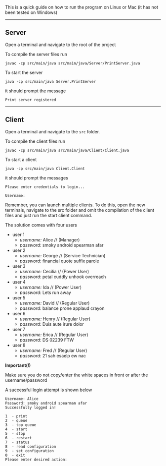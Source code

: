 This is a quick guide on how to run the program 
on Linux or Mac (it has not been tested on Windows)
***

## Server

Open a terminal and navigate to the root of the project

To compile the server files run
``` 
javac -cp src/main/java src/main/java/Server/PrintServer.java 
```
To start the server
```
java -cp src/main/java Server.PrintServer
```
it should prompt the message
```
Print server registered
```
***
## Client

Open a terminal and navigate to the ```src``` folder.

To compile the client files run
``` 
javac -cp src/main/java src/main/java/Client/Client.java 
``` 
To start a client
```
java -cp src/main/java Client.Client
```
it should prompt the messages 

```
Please enter credentials to login...

Username:
```
Remember, you can launch multiple clients. To do this, open 
the new terminals, navigate to the src folder and omit the compilation
of the client files and just run the start client command.

The solution comes with four users
* user 1
    - *username:* Alice // (Manager)
    - *password:* smoky android spearman afar
* user 2
    - *username:* George // (Service Technician)
    - *password:* financial quote suffix parole
* user 3
    - *username:* Cecilia // (Power User)
    - *password:* petal cuddly unhook overreach
* user 4
    - *username:* Ida // (Power User)
    - *password:* Lets run away
* user 5
    - *username:* David // (Regular User)
    - *password:* balance prone applaud crayon
* user 6
    - *username:* Henry // (Regular User)
    - *password:* Duis aute irure dolor
* user 7
    - *username:* Erica // (Regular User)
    - *password:* DS 02239 FTW
* user 8
    - *username:* Fred // (Regular User)
    - *password:* 21 sah esaelp ew nac



**Important(!)**

Make sure you do not copy/enter the white spaces in front or after the username/password

A successful login attempt is shown below

```
Username: Alice
Password: smoky android spearman afar
Successfully logged in!

1  - print
2  - queue
3  - top queue
4  - start
5  - stop
6  - restart
7  - status
8  - read configuration
9  - set configuration
0  - exit
Please enter desired action: 
```
